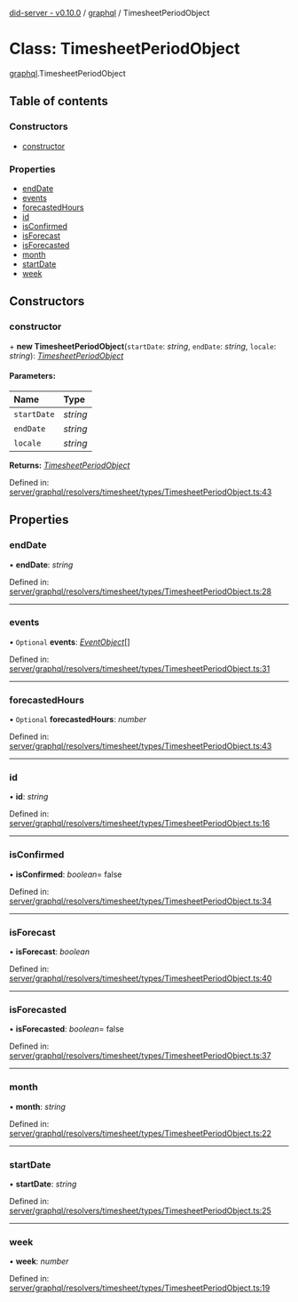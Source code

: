 [did-server - v0.10.0](../README.md) / [graphql](../modules/graphql.md) / TimesheetPeriodObject

# Class: TimesheetPeriodObject

[graphql](../modules/graphql.md).TimesheetPeriodObject

## Table of contents

### Constructors

- [constructor](graphql.timesheetperiodobject.md#constructor)

### Properties

- [endDate](graphql.timesheetperiodobject.md#enddate)
- [events](graphql.timesheetperiodobject.md#events)
- [forecastedHours](graphql.timesheetperiodobject.md#forecastedhours)
- [id](graphql.timesheetperiodobject.md#id)
- [isConfirmed](graphql.timesheetperiodobject.md#isconfirmed)
- [isForecast](graphql.timesheetperiodobject.md#isforecast)
- [isForecasted](graphql.timesheetperiodobject.md#isforecasted)
- [month](graphql.timesheetperiodobject.md#month)
- [startDate](graphql.timesheetperiodobject.md#startdate)
- [week](graphql.timesheetperiodobject.md#week)

## Constructors

### constructor

\+ **new TimesheetPeriodObject**(`startDate`: *string*, `endDate`: *string*, `locale`: *string*): [*TimesheetPeriodObject*](graphql.timesheetperiodobject.md)

#### Parameters:

Name | Type |
:------ | :------ |
`startDate` | *string* |
`endDate` | *string* |
`locale` | *string* |

**Returns:** [*TimesheetPeriodObject*](graphql.timesheetperiodobject.md)

Defined in: [server/graphql/resolvers/timesheet/types/TimesheetPeriodObject.ts:43](https://github.com/Puzzlepart/did/blob/dev/server/graphql/resolvers/timesheet/types/TimesheetPeriodObject.ts#L43)

## Properties

### endDate

• **endDate**: *string*

Defined in: [server/graphql/resolvers/timesheet/types/TimesheetPeriodObject.ts:28](https://github.com/Puzzlepart/did/blob/dev/server/graphql/resolvers/timesheet/types/TimesheetPeriodObject.ts#L28)

___

### events

• `Optional` **events**: [*EventObject*](graphql.eventobject.md)[]

Defined in: [server/graphql/resolvers/timesheet/types/TimesheetPeriodObject.ts:31](https://github.com/Puzzlepart/did/blob/dev/server/graphql/resolvers/timesheet/types/TimesheetPeriodObject.ts#L31)

___

### forecastedHours

• `Optional` **forecastedHours**: *number*

Defined in: [server/graphql/resolvers/timesheet/types/TimesheetPeriodObject.ts:43](https://github.com/Puzzlepart/did/blob/dev/server/graphql/resolvers/timesheet/types/TimesheetPeriodObject.ts#L43)

___

### id

• **id**: *string*

Defined in: [server/graphql/resolvers/timesheet/types/TimesheetPeriodObject.ts:16](https://github.com/Puzzlepart/did/blob/dev/server/graphql/resolvers/timesheet/types/TimesheetPeriodObject.ts#L16)

___

### isConfirmed

• **isConfirmed**: *boolean*= false

Defined in: [server/graphql/resolvers/timesheet/types/TimesheetPeriodObject.ts:34](https://github.com/Puzzlepart/did/blob/dev/server/graphql/resolvers/timesheet/types/TimesheetPeriodObject.ts#L34)

___

### isForecast

• **isForecast**: *boolean*

Defined in: [server/graphql/resolvers/timesheet/types/TimesheetPeriodObject.ts:40](https://github.com/Puzzlepart/did/blob/dev/server/graphql/resolvers/timesheet/types/TimesheetPeriodObject.ts#L40)

___

### isForecasted

• **isForecasted**: *boolean*= false

Defined in: [server/graphql/resolvers/timesheet/types/TimesheetPeriodObject.ts:37](https://github.com/Puzzlepart/did/blob/dev/server/graphql/resolvers/timesheet/types/TimesheetPeriodObject.ts#L37)

___

### month

• **month**: *string*

Defined in: [server/graphql/resolvers/timesheet/types/TimesheetPeriodObject.ts:22](https://github.com/Puzzlepart/did/blob/dev/server/graphql/resolvers/timesheet/types/TimesheetPeriodObject.ts#L22)

___

### startDate

• **startDate**: *string*

Defined in: [server/graphql/resolvers/timesheet/types/TimesheetPeriodObject.ts:25](https://github.com/Puzzlepart/did/blob/dev/server/graphql/resolvers/timesheet/types/TimesheetPeriodObject.ts#L25)

___

### week

• **week**: *number*

Defined in: [server/graphql/resolvers/timesheet/types/TimesheetPeriodObject.ts:19](https://github.com/Puzzlepart/did/blob/dev/server/graphql/resolvers/timesheet/types/TimesheetPeriodObject.ts#L19)

